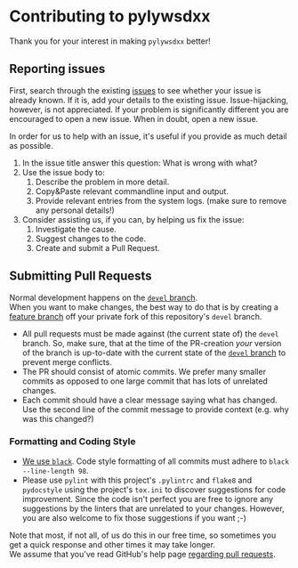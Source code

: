 # Contributing to pylywsdxx

Thank you for your interest in making `pylywsdxx` better!

## Reporting issues
First, search through the existing [issues](https://github.com/Mausy5043/pylywsdxx/issues) to see whether your issue is already known. If it is, add your details to the existing issue. Issue-hijacking, however, is not appreciated. If your problem is significantly different you are encouraged to open a new issue. When in doubt, open a new issue.

In order for us to help with an issue, it's useful if you provide as much detail as possible.

1. In the issue title answer this question: What is wrong with what?
2. Use the issue body to:
   1. Describe the problem in more detail.
   2. Copy&Paste relevant commandline input and output.
   3. Provide relevant entries from the system logs. (make sure to remove any personal details!)
3. Consider assisting us, if you can, by helping us fix the issue:
   1. Investigate the cause.
   2. Suggest changes to the code.
   3. Create and submit a Pull Request.

## Submitting Pull Requests
Normal development happens on the [`devel` branch](https://github.com/Mausy5043/pylywsdxx/tree/devel).  
When you want to make changes, the best way to do that is by creating a [feature branch](https://docs.github.com/en/pull-requests/collaborating-with-pull-requests/proposing-changes-to-your-work-with-pull-requests/creating-a-pull-request-from-a-fork) off your private fork of this repository's `devel` branch.
 * All pull requests must be made against (the current state of) the `devel` branch. So, make sure, that at the time of the PR-creation *your* version of the branch is up-to-date with the current state of the [`devel` branch](https://github.com/Mausy5043/pylywsdxx/tree/devel) to prevent merge conflicts.
 * The PR should consist of atomic commits. We prefer many smaller commits as opposed to one large commit that has lots of unrelated changes.
 * Each commit should have a clear message saying what has changed. Use the second line of the commit message to provide context (e.g. why was this changed?)

### Formatting and Coding Style
 * [We use `black`](https://github.com/psf/black). Code style formatting of all commits must adhere to `black --line-length 98`.
 * Please use `pylint` with this project's `.pylintrc` and `flake8` and `pydocstyle` using the project's `tox.ini` to discover suggestions for code improvement. Since the code isn't perfect you are free to ignore any suggestions by the linters that are unrelated to your changes. However, you are also welcome to fix those suggestions if you want ;-)

Note that most, if not all, of us do this in our free time, so sometimes you get a quick response and other times it may take longer.   
We assume that you've read GitHub's help page [regarding pull requests](https://help.github.com/articles/using-pull-requests/).

